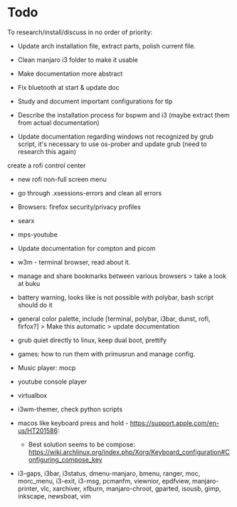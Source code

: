 # Todo 
To research/install/discuss in no order of priority:
- Update arch installation file, extract parts, polish current file.

- Clean manjaro i3 folder to make it usable

- Make documentation more abstract

- Fix bluetooth at start & update doc

- Study and document important configurations for tlp

- Describe the installation process for bspwm and i3 (maybe extract them from actual documentation)

- Update documentation regarding windows not recognized by grub script, it's necessary to use os-prober and update grub (need to research this again)

 create a rofi control center

- new rofi non-full screen menu

- go through .xsessions-errors and clean all errors

- Browsers: firefox security/privacy profiles

- searx

- mps-youtube

- Update documentation for compton and picom

- w3m - terminal browser, read about it.

- manage and share bookmarks between various browsers > take a look at buku

- battery warning, looks like is not possible with polybar, bash script should do it

- general color palette, include [terminal, polybar, i3bar, dunst, rofi, firfox?] > Make this automatic > update documentation

- grub quiet directly to linux, keep dual boot, prettify

- games: how to run them with primusrun and manage config.

- Music player: mocp

- youtube console player

- virtualbox

- i3wm-themer, check python scripts

- macos like keyboard press and hold - https://support.apple.com/en-us/HT201586:
	* Best solution seems to be compose: https://wiki.archlinux.org/index.php/Xorg/Keyboard_configuration#Configuring_compose_key

- i3-gaps, i3bar, i3status, dmenu-manjaro, bmenu, ranger, moc, morc_menu, i3-exit, i3-msg, pcmanfm, viewnior, epdfview, manjaro-printer, vlc, xarchiver, xfburn, manjaro-chroot, gparted, isousb, gimp, inkscape, newsboat, vim

